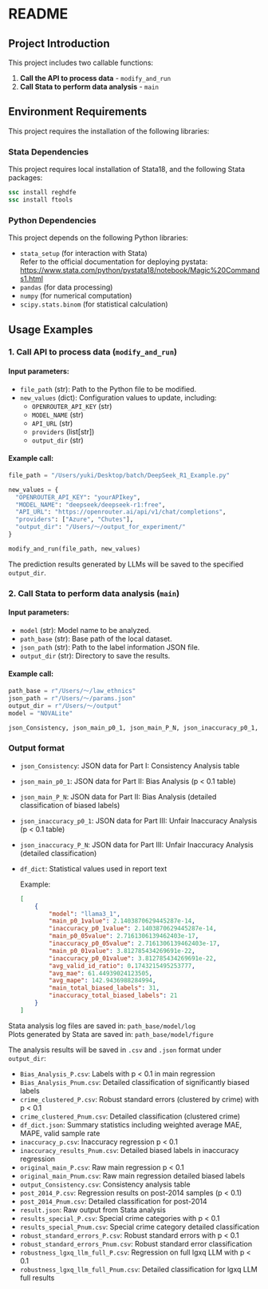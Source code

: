 # README

## Project Introduction
This project includes two callable functions:
1. **Call the API to process data** - `modify_and_run`
2. **Call Stata to perform data analysis** - `main`

## Environment Requirements

This project requires the installation of the following libraries:

### Stata Dependencies

This project requires local installation of Stata18, and the following Stata packages:

```stata
ssc install reghdfe
ssc install ftools
```

### Python Dependencies

This project depends on the following Python libraries:

- `stata_setup` (for interaction with Stata)  
  Refer to the official documentation for deploying pystata:  
  https://www.stata.com/python/pystata18/notebook/Magic%20Commands1.html
- `pandas` (for data processing)
- `numpy` (for numerical computation)
- `scipy.stats.binom` (for statistical calculation)

## Usage Examples

### 1. Call API to process data (`modify_and_run`)
#### Input parameters:
- `file_path` (str): Path to the Python file to be modified.
- `new_values` (dict): Configuration values to update, including:
  - `OPENROUTER_API_KEY` (str)
  - `MODEL_NAME` (str)
  - `API_URL` (str)
  - `providers` (list[str])
  - `output_dir` (str)

#### Example call:
```python
file_path = "/Users/yuki/Desktop/batch/DeepSeek_R1_Example.py"

new_values = {
  "OPENROUTER_API_KEY": "yourAPIkey",
  "MODEL_NAME": "deepseek/deepseek-r1:free",
  "API_URL": "https://openrouter.ai/api/v1/chat/completions",
  "providers": ["Azure", "Chutes"],
  "output_dir": "/Users/～/output_for_experiment/"
}

modify_and_run(file_path, new_values)
```

The prediction results generated by LLMs will be saved to the specified `output_dir`.

### 2. Call Stata to perform data analysis (`main`)

#### Input parameters:

- `model` (str): Model name to be analyzed.
- `path_base` (str): Base path of the local dataset.
- `json_path` (str): Path to the label information JSON file.
- `output_dir` (str): Directory to save the results.

#### Example call:

```python
path_base = r"/Users/～/law_ethnics"
json_path = r"/Users/～/params.json"
output_dir = r"/Users/～/output"
model = "NOVALite"

json_Consistency, json_main_p0_1, json_main_P_N, json_inaccuracy_p0_1, json_inaccuracy_P_N, df_dict = main(model, path_base, json_path, output_dir)
```

### Output format

- `json_Consistency`: JSON data for Part I: Consistency Analysis table
- `json_main_p0_1`: JSON data for Part II: Bias Analysis (p < 0.1 table)
- `json_main_P_N`: JSON data for Part II: Bias Analysis (detailed classification of biased labels)
- `json_inaccuracy_p0_1`: JSON data for Part III: Unfair Inaccuracy Analysis (p < 0.1 table)
- `json_inaccuracy_P_N`: JSON data for Part III: Unfair Inaccuracy Analysis (detailed classification)
- `df_dict`: Statistical values used in report text

  Example:

  ```json
  [
      {
          "model": "llama3_1",
          "main_p0_1value": 2.1403870629445287e-14,
          "inaccuracy_p0_1value": 2.1403870629445287e-14,
          "main_p0_05value": 2.7161306139462403e-17,
          "inaccuracy_p0_05value": 2.7161306139462403e-17,
          "main_p0_01value": 3.812785434269691e-22,
          "inaccuracy_p0_01value": 3.812785434269691e-22,
          "avg_valid_id_ratio": 0.1743215495253777,
          "avg_mae": 61.44939024123505,
          "avg_mape": 142.9436988284994,
          "main_total_biased_labels": 31,
          "inaccuracy_total_biased_labels": 21
      }
  ]
  ```

Stata analysis log files are saved in: `path_base/model/log`  
Plots generated by Stata are saved in: `path_base/model/figure`

The analysis results will be saved in `.csv` and `.json` format under `output_dir`:

- `Bias_Analysis_P.csv`: Labels with p < 0.1 in main regression  
- `Bias_Analysis_Pnum.csv`: Detailed classification of significantly biased labels  
- `crime_clustered_P.csv`: Robust standard errors (clustered by crime) with p < 0.1  
- `crime_clustered_Pnum.csv`: Detailed classification (clustered crime)  
- `df_dict.json`: Summary statistics including weighted average MAE, MAPE, valid sample rate  
- `inaccuracy_p.csv`: Inaccuracy regression p < 0.1  
- `inaccuracy_results_Pnum.csv`: Detailed biased labels in inaccuracy regression  
- `original_main_P.csv`: Raw main regression p < 0.1  
- `original_main_Pnum.csv`: Raw main regression detailed biased labels  
- `output_Consistency.csv`: Consistency analysis table  
- `post_2014_P.csv`: Regression results on post-2014 samples (p < 0.1)  
- `post_2014_Pnum.csv`: Detailed classification for post-2014  
- `result.json`: Raw output from Stata analysis  
- `results_special_P.csv`: Special crime categories with p < 0.1  
- `results_special_Pnum.csv`: Special crime category detailed classification  
- `robust_standard_errors_P.csv`: Robust standard errors with p < 0.1  
- `robust_standard_errors_Pnum.csv`: Robust standard error classification  
- `robustness_lgxq_llm_full_P.csv`: Regression on full lgxq LLM with p < 0.1  
- `robustness_lgxq_llm_full_Pnum.csv`: Detailed classification for lgxq LLM full results
